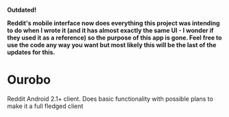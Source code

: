 **Outdated!**

**Reddit's mobile interface now does everything this project was intending to do when I wrote it (and it has almost exactly the same UI - I wonder if they used it as a reference) so the purpose of this app is gone. Feel free to use the code any way you want but most likely this will be the last of the updates for this.**

Ourobo
======

Reddit Android 2.1+ client. Does basic functionality with possible plans to make it a full fledged client
